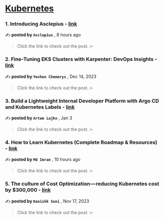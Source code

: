 
<h1><a href=https://medium.com/tag/kubernetes/recommended target="_blank" rel="noopener noreferrer">Kubernetes</a></h1>
<h3>1. Introducing Asclepius - <a href=https://medium.com/@osasclepius/introducing-asclepius-fbe705188af0?source=tag_recommended_feed---------0-84----------kubernetes----------e99d0a19_f7a8_4b23_8d61_2f97eed9dc20------- target="_blank" rel="noopener noreferrer">link</a></h3>

✍️ **posted by `Asclepius`** <date> , 8 hours ago</date>

<blockquote>Click the link to check out the post. ⌲</blockquote>

<h3>2. Fine-Tuning EKS Clusters with Karpenter: DevOps Insights - <a href=https://medium.com/@yevvhen/fine-tuning-eks-clusters-with-karpenter-devops-insights-159689e5160e?source=tag_recommended_feed---------1-107----------kubernetes----------e99d0a19_f7a8_4b23_8d61_2f97eed9dc20------- target="_blank" rel="noopener noreferrer">link</a></h3>

✍️ **posted by `Yevhen Chemerys`** <date> , Dec 14, 2023</date>

<blockquote>Click the link to check out the post. ⌲</blockquote>

<h3>3. Build a Lightweight Internal Developer Platform with Argo CD and Kubernetes Labels - <a href=https://medium.com/itnext/build-a-lightweight-internal-developer-platform-with-argo-cd-and-kubernetes-labels-4c0e52c6c0f4?source=tag_recommended_feed---------2-85----------kubernetes----------e99d0a19_f7a8_4b23_8d61_2f97eed9dc20------- target="_blank" rel="noopener noreferrer">link</a></h3>

✍️ **posted by `Artem Lajko`** <date> , Jan 3</date>

<blockquote>Click the link to check out the post. ⌲</blockquote>

<h3>4. How to Learn Kubernetes (Complete Roadmap & Resources) - <a href=https://medium.com/@narmidm/how-to-learn-kubernetes-complete-roadmap-resources-with-images-2f659246327c?source=tag_recommended_feed---------3-84----------kubernetes----------e99d0a19_f7a8_4b23_8d61_2f97eed9dc20------- target="_blank" rel="noopener noreferrer">link</a></h3>

✍️ **posted by `Md Imran`** <date> , 10 hours ago</date>

<blockquote>Click the link to check out the post. ⌲</blockquote>

<h3>5. The culture of Cost Optimization — reducing Kubernetes cost by $300,000 - <a href=https://medium.com/razorpay-engineering/the-culture-of-cost-optimization-reducing-kubernetes-cost-by-300-000-32611cdd19d9?source=tag_recommended_feed---------4-107----------kubernetes----------e99d0a19_f7a8_4b23_8d61_2f97eed9dc20------- target="_blank" rel="noopener noreferrer">link</a></h3>

✍️ **posted by `Kanishk Soni`** <date> , Nov 17, 2023</date>

<blockquote>Click the link to check out the post. ⌲</blockquote>

